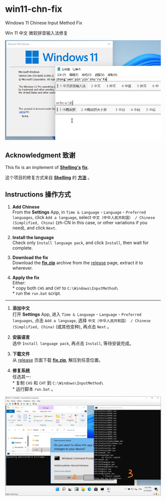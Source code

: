 # win11-chn-fix

Windows 11 Chinese Input Method Fix

Win 11 中文 微软拼音输入法修复

![Result](img/result.png)

## Acknowledgment 致谢

This fix is an implement of
[**Shelling's**](https://twitter.com/cjybyjk)
[**fix**](https://twitter.com/cjybyjk/status/1405424576134225922).

这个项目的修复方式来自
[**Shelling**](https://twitter.com/cjybyjk) 的
[**方法**](https://twitter.com/cjybyjk/status/1405424576134225922) 。

## Instructions 操作方式

1. **Add Chinese** <br> From the **Settings** App, in `Time & Language` - `Language` - `Preferred languages`, click `Add a language`, select `中文（中华人民共和国） / Chinese (Simplified, China)` (zh-CN in this case, or other variations if you need), and click `Next`.

2. **Install the language** <br> Check only `Install language pack`, and click `Install`, then wait for complete.

3. **Download the fix** <br> Download the [**fix.zip**](https://github.com/KumaTea/win11-chn-fix/releases/download/v1.0/fix.zip) archive from the [release](https://github.com/KumaTea/win11-chn-fix/releases) page, extract it to wherever.

4. **Apply the fix** <br> Either: <br> * copy both `CHS` and `CHT` to `C:\Windows\InputMethod\` <br> * run the `run.bat` script.

---

1. **添加中文** <br> 打开 **Settings** App, 进入 `Time & Language` - `Language` - `Preferred languages`, 点击 `Add a language`, 选择 `中文（中华人民共和国） / Chinese (Simplified, China)` (或其他变种), 再点击 `Next` 。

2. **安装语言** <br> 选中 `Install language pack`, 再点击 `Install`, 等待安装完成。

3. **下载文件** <br> 从 [release](https://github.com/KumaTea/win11-chn-fix/releases) 页面下载 [**fix.zip**](https://github.com/KumaTea/win11-chn-fix/releases/download/v1.0/fix.zip), 解压到任意位置。

4. **修复系统** <br> 任选其一: <br> * 复制 `CHS` 和 `CHT` 到 `C:\Windows\InputMethod\` <br> * 运行脚本 `run.bat` 。

![Patching](img/patch.png)

